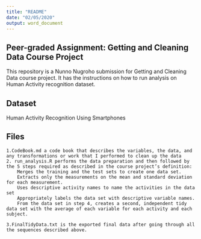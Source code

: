 ```yaml
---
title: "README"
date: "02/05/2020"
output: word_document
---
```



## Peer-graded Assignment: Getting and Cleaning Data Course Project

This repository is a Nunno Nugroho submission for Getting and Cleaning Data course project. It has the instructions on how to run analysis on Human Activity recognition dataset.

## Dataset

Human Activity Recognition Using Smartphones

## Files

    1.CodeBook.md a code book that describes the variables, the data, and any transformations or work that I performed to clean up the data
    2. run_analysis.R performs the data preparation and then followed by the 5 steps required as described in the course project’s definition:
        Merges the training and the test sets to create one data set.
        Extracts only the measurements on the mean and standard deviation for each measurement.
        Uses descriptive activity names to name the activities in the data set
        Appropriately labels the data set with descriptive variable names.
        From the data set in step 4, creates a second, independent tidy data set with the average of each variable for each activity and each subject.

    3.FinalTidyData.txt is the exported final data after going through all the sequences described above.

